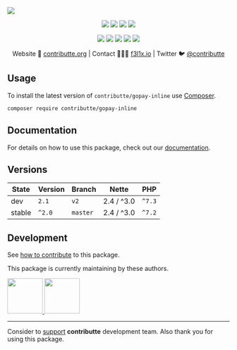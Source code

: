 ![](https://heatbadger.now.sh/github/readme/contributte/gopay-inline/)

<p align=center>
  <a href="https://github.com/contributte/gopay-inline/actions"><img src="https://badgen.net/github/checks/contributte/gopay-inline/master"></a>
  <a href="https://coveralls.io/r/contributte/gopay-inline"><img src="https://badgen.net/coveralls/c/github/contributte/gopay-inline"></a>
  <a href="https://packagist.org/packages/markette/gopay-inline"><img src="https://badgen.net/packagist/dm/markette/gopay-inline"></a>
  <a href="https://packagist.org/packages/markette/gopay-inline"><img src="https://badgen.net/packagist/v/markette/gopay-inline"></a>
</p>
<p align=center>
  <a href="https://packagist.org/packages/markette/gopay-inline"><img src="https://badgen.net/packagist/php/markette/gopay-inline"></a>
  <a href="https://github.com/contributte/gopay-inline"><img src="https://badgen.net/github/license/contributte/gopay-inline"></a>
  <a href="https://bit.ly/ctteg"><img src="https://badgen.net/badge/support/gitter/cyan"></a>
  <a href="https://bit.ly/cttfo"><img src="https://badgen.net/badge/support/forum/yellow"></a>
  <a href="https://contributte.org/partners.html"><img src="https://badgen.net/badge/sponsor/donations/F96854"></a>
</p>

<p align=center>
Website 🚀 <a href="https://contributte.org">contributte.org</a> | Contact 👨🏻‍💻 <a href="https://f3l1x.io">f3l1x.io</a> | Twitter 🐦 <a href="https://twitter.com/contributte">@contributte</a>
</p>

## Usage

To install the latest version of `contributte/gopay-inline` use [Composer](https://getcomposer.org).

```bash
composer require contributte/gopay-inline
```

## Documentation

For details on how to use this package, check out our [documentation](.docs).

## Versions

| State       | Version | Branch   | Nette       | PHP     |
|-------------|---------|----------|-------------|---------|
| dev         | `2.1`  | `v2`      | 2.4 / ^3.0  | `^7.3`  |
| stable      | `^2.0`  | `master` | 2.4 / ^3.0  | `^7.2`  |

## Development

See [how to contribute](https://contributte.org/contributing.html) to this package.

This package is currently maintaining by these authors.

<a href="https://github.com/f3l1x">
  <img width="80" height="80" src="https://avatars2.githubusercontent.com/u/538058?v=3&s=80">
</a>

<a href="https://github.com/paveljurasek">
  <img width="80" height="80" src="https://avatars2.githubusercontent.com/u/1270132?v=3&s=80">
</a>

-----

Consider to [support](https://contributte.org/partners.html) **contributte** development team.
Also thank you for using this package.
